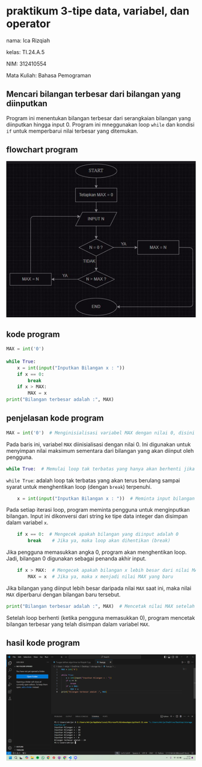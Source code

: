 # praktikum 3-tipe data, variabel, dan operator 

nama: Ica Rizqiah

kelas: TI.24.A.5

NIM: 312410554

Mata Kuliah: Bahasa Pemograman


## Mencari bilangan terbesar dari bilangan yang diinputkan
Program ini menentukan bilangan terbesar dari serangkaian bilangan yang diinputkan hingga input 0. Program ini mneggunakan loop `while` dan kondisi `if` untuk memperbarui nilai terbesar yang ditemukan.

## flowchart program
![foto](https://github.com/keeyyaaa/flowchart/blob/bd15ed17fc7d7d662e2d86405bc86cd7b17e967f/flowchart%20mj.jpg)

## kode program 
```python
MAX = int('0')

while True:
    x = int(input("Inputkan Bilangan x : "))
    if x == 0:
        break
    if x > MAX:
        MAX = x
print("Bilangan terbesar adalah :", MAX)

```

## penjelasan kode program
```python
MAX = int('0')  # Menginisialisasi variabel MAX dengan nilai 0, disini 0 diubah dari string ke integer
```
Pada baris ini, variabel `MAX` diinisialisasi dengan nilai 0. Ini digunakan untuk menyimpan nilai maksimum sementara dari bilangan yang akan diinput oleh pengguna.

```python
while True:  # Memulai loop tak terbatas yang hanya akan berhenti jika ada break
```
`while True`: adalah loop tak terbatas yang akan terus berulang sampai syarat untuk menghentikan loop (dengan `break`) terpenuhi.

```python
    x = int(input("Inputkan Bilangan x : "))  # Meminta input bilangan x dari pengguna
```
Pada setiap iterasi loop, program meminta pengguna untuk menginputkan bilangan. Input ini dikonversi dari string ke tipe data integer dan disimpan dalam variabel `x`.

```python
    if x == 0:  # Mengecek apakah bilangan yang diinput adalah 0
        break    # Jika ya, maka loop akan dihentikan (break)
```
Jika pengguna memasukkan angka 0, program akan menghentikan loop. Jadi, bilangan 0 digunakan sebagai penanda akhir input.

```python
    if x > MAX:  # Mengecek apakah bilangan x lebih besar dari nilai MAX
        MAX = x  # Jika ya, maka x menjadi nilai MAX yang baru
```
Jika bilangan yang diinput lebih besar daripada nilai `MAX` saat ini, maka nilai `MAX` diperbarui dengan bilangan baru tersebut.

```python
print("Bilangan terbesar adalah :", MAX)  # Mencetak nilai MAX setelah loop selesai


```
Setelah loop berhenti (ketika pengguna memasukkan 0), program mencetak bilangan terbesar yang telah disimpan dalam variabel `MAX`.

## hasil kode program 
![foto](https://github.com/keeyyaaa/flowchart/blob/bd15ed17fc7d7d662e2d86405bc86cd7b17e967f/Screenshot%202024-10-22%20122916.png)
